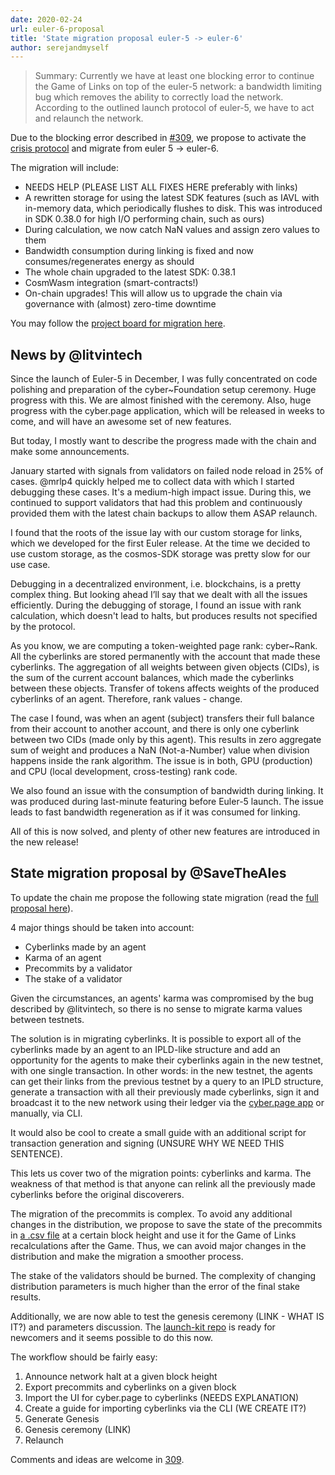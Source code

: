 ```yaml
---
date: 2020-02-24
url: euler-6-proposal
title: 'State migration proposal euler-5 -> euler-6'
author: serejandmyself
---
```


> Summary: Currently we have at least one blocking error to continue the Game of Links on top of the euler-5 network: a bandwidth limiting bug which removes the ability to correctly load the network. According to the outlined launch protocol of euler-5, we have to act and relaunch the network.

Due to the blocking error described in [#309](https://github.com/cybercongress/congress/issues/309), we propose to activate the [crisis protocol](https://github.com/cybercongress/congress/blob/master/site/content/post/game-of-links.md#crisis-protocol) and migrate from euler 5 -> euler-6.

The migration will include:
- NEEDS HELP (PLEASE LIST ALL FIXES HERE preferably with links)
- A rewritten storage for using the latest SDK features (such as IAVL with in-memory data, which periodically flushes to disk. This was introduced in SDK 0.38.0 for high I/O performing chain, such as ours)
- During calculation, we now catch NaN values and assign zero values to them
- Bandwidth consumption during linking is fixed and now consumes/regenerates energy as should
- The whole chain upgraded to the latest SDK: 0.38.1
- CosmWasm integration (smart-contracts!)
- On-chain upgrades! This will allow us to upgrade the chain via governance with (almost) zero-time downtime

You may follow the [project board for migration here](https://github.com/cybercongress/cyberd/projects/6).

## News by @litvintech
Since the launch of Euler-5 in December, I was fully concentrated on code polishing and preparation of the cyber~Foundation setup ceremony. Huge progress with this. We are almost finished with the ceremony. Also, huge progress with the cyber.page application, which will be released in weeks to come, and will have an awesome set of new features.

But today, I mostly want to describe the progress made with the chain and make some announcements.

January started with signals from validators on failed node reload in 25% of cases. @mrlp4 quickly helped me to collect data with which I started debugging these cases. It's a medium-high impact issue. During this, we continued to support validators that had this problem and continuously provided them with the latest chain backups to allow them ASAP relaunch.

I found that the roots of the issue lay with our custom storage for links, which we developed for the first Euler release. At the time we decided to use custom storage, as the cosmos-SDK storage was pretty slow for our use case.

Debugging in a decentralized environment, i.e. blockchains, is a pretty complex thing. But looking ahead I’ll say that we dealt with all the issues efficiently. During the debugging of storage, I found an issue with rank calculation, which doesn't lead to halts, but produces results not specified by the protocol.

As you know, we are computing a token-weighted page rank: cyber~Rank. All the cyberlinks are stored permanently with the account that made these cyberlinks. The aggregation of all weights between given objects (CIDs), is the sum of the current account balances, which made the cyberlinks between these objects. Transfer of tokens affects weights of the produced cyberlinks of an agent. Therefore, rank values - change.

The case I found, was when an agent (subject) transfers their full balance from their account to another account, and there is only one cyberlink between two CIDs (made only by this agent). This results in zero aggregate sum of weight and produces a NaN (Not-a-Number) value when division happens inside the rank algorithm. The issue is in both, GPU (production) and CPU (local development, cross-testing) rank code.

We also found an issue with the consumption of bandwidth during linking. It was produced during last-minute featuring before Euler-5 launch. The issue leads to fast bandwidth regeneration as if it was consumed for linking.

All of this is now solved, and plenty of other new features are introduced in the new release!

## State migration proposal by @SaveTheAles
To update the chain me propose the following state migration (read the [full proposal here](https://github.com/cybercongress/launch-kit/blob/0.1.0/migrations/e-6%20migration_proposal.md)).

4 major things should be taken into account:
- Cyberlinks made by an agent
- Karma of an agent
- Precommits by a validator
- The stake of a validator

Given the circumstances, an agents' karma was compromised by the bug described by @litvintech, so there is no sense to migrate karma values between testnets.

The solution is in migrating cyberlinks. It is possible to export all of the cyberlinks made by an agent to an IPLD-like structure and add an opportunity for the agents to make their cyberlinks again in the new testnet, with one single transaction. In other words: in the new testnet, the agents can get their links from the previous testnet by a query to an IPLD structure, generate a transaction with all their previously made cyberlinks, sign it and broadcast it to the new network using their ledger via the [cyber.page app](https://cyber.page/pocket) or manually, via CLI.

It would also be cool to create a small guide with an additional script for transaction generation and signing (UNSURE WHY WE NEED THIS SENTENCE).

This lets us cover two of the migration points: cyberlinks and karma. The weakness of that method is that anyone can relink all the previously made cyberlinks before the original discoverers.

The migration of the precommits is complex. To avoid any additional changes in the distribution, we propose to save the state of the precommits in [a .csv file](https://github.com/cybercongress/launch-kit/tree/0.1.0/game_rewards_calculations) at a certain block height and use it for the Game of Links recalculations after the Game. Thus, we can avoid major changes in the distribution and make the migration a smoother process.

The stake of the validators should be burned. The complexity of changing distribution parameters is much higher than the error of the final stake results.

Additionally, we are now able to test the genesis ceremony (LINK - WHAT IS IT?) and parameters discussion. The [launch-kit repo](https://github.com/cybercongress/launch-kit) is ready for newcomers and it seems possible to do this now.

The workflow should be fairly easy:
1. Announce network halt at a given block height
2. Export precommits and cyberlinks on a given block
3. Import the UI for cyber.page to cyberlinks (NEEDS EXPLANATION)
4. Create a guide for importing cyberlinks via the CLI (WE CREATE IT?)
4. Generate Genesis
5. Genesis ceremony (LINK)
6. Relaunch

Comments and ideas are welcome in [309](https://github.com/cybercongress/congress/issues/309).
